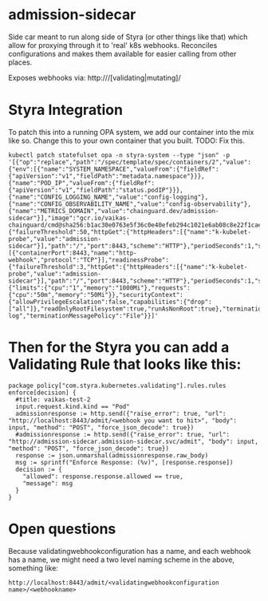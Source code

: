# admission-sidecar

Side car meant to run along side of Styra (or other things like that) which
allow for proxying through it to 'real' k8s webhooks. Reconciles configurations
and makes them available for easier calling from other places.

Exposes webhooks via:
http://<thisservice>/[validating|mutating]/<name of the k8s webhook>

# Styra Integration

To patch this into a running OPA system, we add our container into the mix like so. Change this to your own container that you built. TODO: Fix this.

```
kubectl patch statefulset opa -n styra-system --type "json" -p '[{"op":"replace","path":"/spec/template/spec/containers/2","value": {"env":[{"name":"SYSTEM_NAMESPACE","valueFrom":{"fieldRef":{"apiVersion":"v1","fieldPath":"metadata.namespace"}}},{"name":"POD_IP","valueFrom":{"fieldRef":{"apiVersion":"v1","fieldPath":"status.podIP"}}},{"name":"CONFIG_LOGGING_NAME","value":"config-logging"},{"name":"CONFIG_OBSERVABILITY_NAME","value":"config-observability"},{"name":"METRICS_DOMAIN","value":"chainguard.dev/admission-sidecar"}],"image":"gcr.io/vaikas-chainguard/cmd@sha256:b1ac30e0763e5f36c0e40efeb294c1021e6ab08c8e22f1cae3122396eb894e55","imagePullPolicy":"IfNotPresent","livenessProbe":{"failureThreshold":50,"httpGet":{"httpHeaders":[{"name":"k-kubelet-probe","value":"admission-sidecar"}],"path":"/","port":8443,"scheme":"HTTP"},"periodSeconds":1,"successThreshold":1,"timeoutSeconds":1},"name":"controller","ports":[{"containerPort":8443,"name":"http-webhook","protocol":"TCP"}],"readinessProbe":{"failureThreshold":3,"httpGet":{"httpHeaders":[{"name":"k-kubelet-probe","value":"admission-sidecar"}],"path":"/","port":8443,"scheme":"HTTP"},"periodSeconds":1,"successThreshold":1,"timeoutSeconds":1},"resources":{"limits":{"cpu":"1","memory":"1000Mi"},"requests":{"cpu":"50m","memory":"50Mi"}},"securityContext":{"allowPrivilegeEscalation":false,"capabilities":{"drop":["all"]},"readOnlyRootFilesystem":true,"runAsNonRoot":true},"terminationMessagePath":"/dev/termination-log","terminationMessagePolicy":"File"}}]'

```


# Then for the Styra you can add a Validating Rule that looks like this:

```
package policy["com.styra.kubernetes.validating"].rules.rules
enforce[decision] {
  #title: vaikas-test-2
  input.request.kind.kind == "Pod"
  admissionresponse := http.send({"raise_error": true, "url": "http://localhost:8443/admit/<webhook you want to hit>", "body": input, "method": "POST", "force_json_decode": true})
  #admissionresponse := http.send({"raise_error": true, "url": "http://admission-sidecar.admission-sidecar.svc/admit", "body": input, "method": "POST", "force_json_decode": true})
  response := json.unmarshal(admissionresponse.raw_body)
  msg := sprintf("Enforce Response: (%v)", [response.response])
  decision := {
    "allowed": response.response.allowed == true,
    "message": msg
  }
}
```

# Open questions

Because validatingwebhookconfiguration has a name, and each webhook has a name,
we might need a two level naming scheme in the above, something like:

```
http://localhost:8443/admit/<validatingwebhookconfiguration name>/<webhookname>
```
